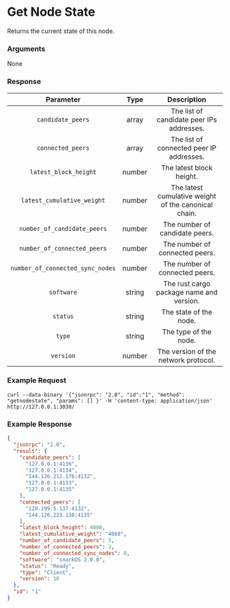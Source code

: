 # Get Node State
Returns the current state of this node.

### Arguments

None

### Response

|             Parameter             |  Type  |                     Description                      |
|:---------------------------------:|:------:|:----------------------------------------------------:|
|         `candidate_peers`         | array  |      The list of candidate peer IPs addresses.       |
|         `connected_peers`         | array  |       The list of connected peer IP addresses.       |
|       `latest_block_height`       | number |               The latest block height.               |
|    `latest_cumulative_weight`     | number | The latest cumulative weight of the canonical chain. |
|    `number_of_candidate_peers`    | number |            The number of candidate peers.            |
|    `number_of_connected_peers`    | number |            The number of connected peers.            |
| `number_of_connected_sync_nodes`  | number |            The number of connected peers.            |
|            `software`             | string |       The rust cargo package name and version.       |
|             `status`              | string |                The state of the node.                |
|              `type`               | string |                The type of the node.                 |
|             `version`             | number |         The version of the network protocol.         |

### Example Request
```ignore
curl --data-binary '{"jsonrpc": "2.0", "id":"1", "method": "getnodestate", "params": [] }' -H 'content-type: application/json' http://127.0.0.1:3030/
```


### Example Response

```json
{
  "jsonrpc": "2.0",
  "result": {
    "candidate_peers": [
      "127.0.0.1:4136",
      "127.0.0.1:4134",
      "144.126.212.176:4132",
      "127.0.0.1:4133",
      "127.0.0.1:4135"
    ],
    "connected_peers": [
      "128.199.5.137:4132",
      "144.126.223.138:4135"
    ],
    "latest_block_height": 4000,
    "latest_cumulative_weight": "4668",
    "number_of_candidate_peers": 5,
    "number_of_connected_peers": 2,
    "number_of_connected_sync_nodes": 0,
    "software": "snarkOS 2.0.0",
    "status": "Ready",
    "type": "Client",
    "version": 10
  },
  "id": "1"
}
```